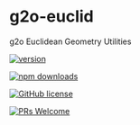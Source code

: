 # g2o-euclid

g2o Euclidean Geometry Utilities

[![version](https://img.shields.io/npm/v/g2o-euclid.svg)](https://www.npmjs.com/package/g2o-euclid) 

[![npm downloads](https://img.shields.io/npm/dm/g2o-euclid.svg)](https://npm-stat.com/charts.html?package=g2o-euclid&from=2022-09-01)

[![GitHub license](https://img.shields.io/badge/license-MIT-blue.svg)](./LICENSE)

[![PRs Welcome](https://img.shields.io/badge/PRs-welcome-brightgreen.svg)](./CONTRIBUTING.md)
